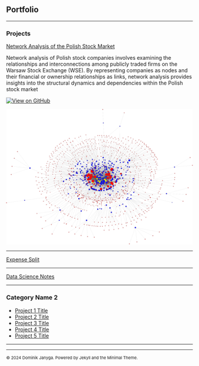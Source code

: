 ## Portfolio

---

### Projects

[Network Analysis of the Polish Stock Market](/pages/network_analysis.md)

Network analysis of Polish stock companies involves examining the relationships and interconnections among publicly traded firms on the Warsaw Stock Exchange (WSE). By representing companies as nodes and their financial or ownership relationships as links, network analysis provides insights into the structural dynamics and dependencies within the Polish stock market

[![View on GitHub](https://img.shields.io/badge/GitHub-View_on_GitHub-blue?logo=GitHub)](https://github.com/dominikjanyga/network-analysis)

<img src="images/network.png?raw=true"/>

---
[Expense Split](/pdf/sample_presentation.pdf)

---
[Data Science Notes](http://example.com/)

---

### Category Name 2

- [Project 1 Title](http://example.com/)
- [Project 2 Title](http://example.com/)
- [Project 3 Title](http://example.com/)
- [Project 4 Title](http://example.com/)
- [Project 5 Title](http://example.com/)

---




---
<p style="font-size:11px">© 2024 Dominik Janyga. Powered by Jekyll and the Minimal Theme.</a></p>
<!-- Remove above link if you don't want to attibute -->
